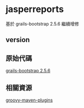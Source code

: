 # jasperreports

基於 grails-bootstrap 2.5.6 繼續增修


## version


## 原始代碼

[grails-bootstrap 2.5.6](https://repo1.maven.org/maven2/org/grails/grails-bootstrap/2.5.6/)

## 相關資源

[groovy-maven-plugins](https://github.com/groovy/GMavenPlus/wiki/Examples#groovy-maven-plugins)